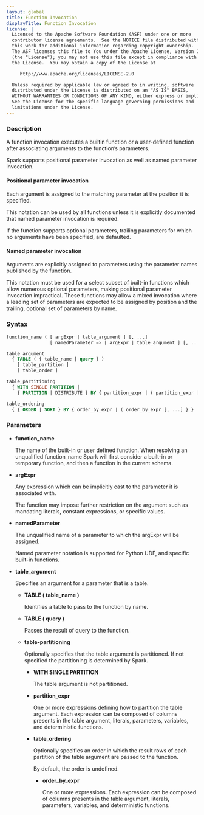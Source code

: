 ```yaml
---
layout: global
title: Function Invocation
displayTitle: Function Invocation
license: |
  Licensed to the Apache Software Foundation (ASF) under one or more
  contributor license agreements.  See the NOTICE file distributed with
  this work for additional information regarding copyright ownership.
  The ASF licenses this file to You under the Apache License, Version 2.0
  (the "License"); you may not use this file except in compliance with
  the License.  You may obtain a copy of the License at

     http://www.apache.org/licenses/LICENSE-2.0

  Unless required by applicable law or agreed to in writing, software
  distributed under the License is distributed on an "AS IS" BASIS,
  WITHOUT WARRANTIES OR CONDITIONS OF ANY KIND, either express or implied.
  See the License for the specific language governing permissions and
  limitations under the License.
---
```


### Description

A function invocation executes a builtin function or a user-defined function after associating arguments to the function’s parameters.

Spark supports positional parameter invocation as well as named parameter invocation.

#### Positional parameter invocation

Each argument is assigned to the matching parameter at the position it is specified.

This notation can be used by all functions unless it is explicitly documented that named parameter invocation is required.

If the function supports optional parameters, trailing parameters for which no arguments have been specified, are defaulted.

#### Named parameter invocation

Arguments are explicitly assigned to parameters using the parameter names published by the function.

This notation must be used for a select subset of built-in functions which allow numerous optional parameters, making positional parameter invocation impractical.
These functions may allow a mixed invocation where a leading set of parameters are expected to be assigned by position and the trailing, optional set of parameters by name.

### Syntax

```sql
function_name ( [ argExpr | table_argument ] [, ...]
                [ namedParameter => [ argExpr | table_argument ] [, ...] )

table_argument
  { TABLE ( { table_name | query } )
    [ table_partition ]
    [ table_order ]

table_partitioning
  { WITH SINGLE PARTITION |
    { PARTITION | DISTRIBUTE } BY { partition_expr | ( partition_expr [, ...] ) } }

table_ordering
  { { ORDER | SORT } BY { order_by_expr | ( order_by_expr [, ...] } }
```

### Parameters

- **function_name**

  The name of the built-in or user defined function. When resolving an unqualified function_name Spark will first consider a built-in or temporary function, and then a function in the current schema.

- **argExpr**

  Any expression which can be implicitly cast to the parameter it is associated with.

  The function may impose further restriction on the argument such as mandating literals, constant expressions, or specific values.

- **namedParameter**

  The unqualified name of a parameter to which the argExpr will be assigned.

  Named parameter notation is supported for Python UDF, and specific built-in functions.

- **table_argument**

  Specifies an argument for a parameter that is a table.

  - **TABLE ( table_name )**

    Identifies a table to pass to the function by name.

  - **TABLE ( query )**

    Passes the result of query to the function.

  - **table-partitioning**

    Optionally specifies that the table argument is partitioned. If not specified the partitioning is determined by Spark.

    - **WITH SINGLE PARTITION**

      The table argument is not partitioned.

    - **partition_expr**

      One or more expressions defining how to partition the table argument. Each expression can be composed of columns presents in the table argument, literals, parameters, variables, and deterministic functions.

    - **table_ordering**

      Optionally specifies an order in which the result rows of each partition of the table argument are passed to the function.

      By default, the order is undefined.

      - **order_by_expr**

        One or more expressions. Each expression can be composed of columns presents in the table argument, literals, parameters, variables, and deterministic functions.
